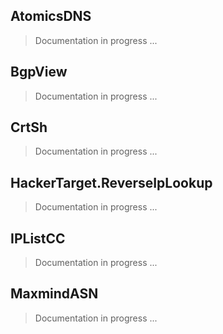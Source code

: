 
## AtomicsDNS

> Documentation in progress ...

## BgpView

> Documentation in progress ...

## CrtSh

> Documentation in progress ...

## HackerTarget.ReverseIpLookup

> Documentation in progress ...

## IPListCC

> Documentation in progress ...

## MaxmindASN

> Documentation in progress ...